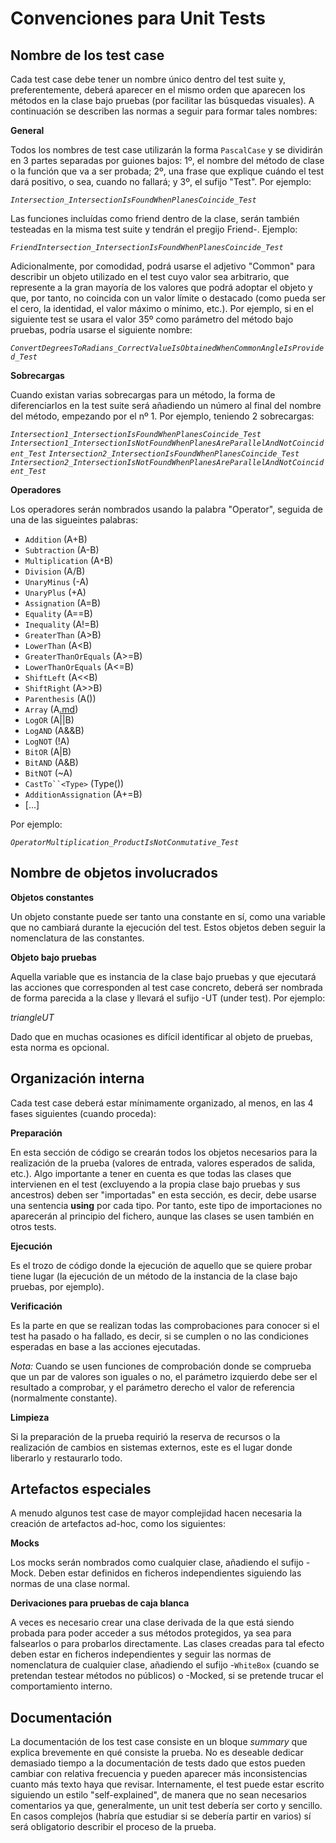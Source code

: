 # Convenciones para Unit Tests #

## Nombre de los test case ##

Cada test case debe tener un nombre único dentro del test suite y, preferentemente, deberá aparecer en el mismo orden que aparecen los métodos en la clase bajo pruebas (por facilitar las búsquedas visuales). A continuación se describen las normas a seguir para formar tales nombres:

**General**

Todos los nombres de test case utilizarán la forma `PascalCase` y se dividirán en 3 partes separadas por guiones bajos: 1º, el nombre del método de clase o la función que va a ser probada; 2º, una frase que explique cuándo el test dará positivo, o sea, cuando no fallará; y 3º, el sufijo "Test". Por ejemplo:

_`Intersection_IntersectionIsFoundWhenPlanesCoincide_Test`_


Las funciones incluídas como friend dentro de la clase, serán también testeadas en la misma test suite y tendrán el pregijo Friend-. Ejemplo:

_`FriendIntersection_IntersectionIsFoundWhenPlanesCoincide_Test`_

Adicionalmente, por comodidad, podrá usarse el adjetivo "Common" para describir un objeto utilizado en el test cuyo valor sea arbitrario, que represente a la gran mayoría de los valores que podrá adoptar el objeto y que, por tanto, no coincida con un valor límite o destacado (como pueda ser el cero, la identidad, el valor máximo o mínimo, etc.). Por ejemplo, si en el siguiente test se usara el valor 35º como parámetro del método bajo pruebas, podría usarse el siguiente nombre:

_`ConvertDegreesToRadians_CorrectValueIsObtainedWhenCommonAngleIsProvided_Test`_

**Sobrecargas**

Cuando existan varias sobrecargas para un método, la forma de diferenciarlos en la test suite será añadiendo un número al final del nombre del método, empezando por el nº 1. Por ejemplo, teniendo 2 sobrecargas:

_`Intersection1_IntersectionIsFoundWhenPlanesCoincide_Test`_
_`Intersection1_IntersectionIsNotFoundWhenPlanesAreParallelAndNotCoincident_Test`_
_`Intersection2_IntersectionIsFoundWhenPlanesCoincide_Test`_
_`Intersection2_IntersectionIsNotFoundWhenPlanesAreParallelAndNotCoincident_Test`_

**Operadores**

Los operadores serán nombrados usando la palabra "Operator", seguida de una de las sigueintes palabras:
  * `Addition` (A+B)
  * `Subtraction` (A-B)
  * `Multiplication` (A`*`B)
  * `Division` (A/B)
  * `UnaryMinus` (-A)
  * `UnaryPlus` (+A)
  * `Assignation` (A=B)
  * `Equality` (A==B)
  * `Inequality` (A!=B)
  * `GreaterThan` (A>B)
  * `LowerThan` (A<B)
  * `GreaterThanOrEquals` (A>=B)
  * `LowerThanOrEquals` (A<=B)
  * `ShiftLeft` (A<<B)
  * `ShiftRight` (A>>B)
  * `Parenthesis` (A())
  * `Array` (A[.md](.md))
  * `LogOR` (A||B)
  * `LogAND` (A&&B)
  * `LogNOT` (!A)
  * `BitOR` (A|B)
  * `BitAND` (A&B)
  * `BitNOT` (~A)
  * `CastTo``<Type>` (Type())
  * `AdditionAssignation` (A+=B)
  * [...]

Por ejemplo:

_`OperatorMultiplication_ProductIsNotConmutative_Test`_


## Nombre de objetos involucrados ##

**Objetos constantes**

Un objeto constante puede ser tanto una constante en sí, como una variable que no cambiará durante la ejecución del test. Estos objetos deben seguir la nomenclatura de las constantes.

**Objeto bajo pruebas**

Aquella variable que es instancia de la clase bajo pruebas y que ejecutará las acciones que corresponden al test case concreto, deberá ser nombrada de forma parecida a la clase y llevará el sufijo -UT (under test). Por ejemplo:

_triangleUT_

Dado que en muchas ocasiones es difícil identificar al objeto de pruebas, esta norma es opcional.

## Organización interna ##

Cada test case deberá estar mínimamente organizado, al menos, en las 4 fases siguientes (cuando proceda):

**Preparación**

En esta sección de código se crearán todos los objetos necesarios para la realización de la prueba (valores de entrada, valores esperados de salida, etc.). Algo importante a tener en cuenta es que todas las clases que intervienen en el test (excluyendo a la propia clase bajo pruebas y sus ancestros) deben ser "importadas" en esta sección, es decir, debe usarse una sentencia **using** por cada tipo. Por tanto, este tipo de importaciones no aparecerán al principio del fichero, aunque las clases se usen también en otros tests.

**Ejecución**

Es el trozo de código donde la ejecución de aquello que se quiere probar tiene lugar (la ejecución de un método de la instancia de la clase bajo pruebas, por ejemplo).

**Verificación**

Es la parte en que se realizan todas las comprobaciones para conocer si el test ha pasado o ha fallado, es decir, si se cumplen o no las condiciones esperadas en base a las acciones ejecutadas.

_Nota:_ Cuando se usen funciones de comprobación donde se comprueba que un par de valores son iguales o no, el parámetro izquierdo debe ser el resultado a comprobar, y el parámetro derecho el valor de referencia (normalmente constante).

**Limpieza**

Si la preparación de la prueba requirió la reserva de recursos o la realización de cambios en sistemas externos, este es el lugar donde liberarlo y restaurarlo todo.

## Artefactos especiales ##

A menudo algunos test case de mayor complejidad hacen necesaria la creación de artefactos ad-hoc, como los siguientes:

**Mocks**

Los mocks serán nombrados como cualquier clase, añadiendo el sufijo -Mock. Deben estar definidos en ficheros independientes siguiendo las normas de una clase normal.

**Derivaciones para pruebas de caja blanca**

A veces es necesario crear una clase derivada de la que está siendo probada para poder acceder a sus métodos protegidos, ya sea para falsearlos o para probarlos directamente. Las clases creadas para tal efecto deben estar en ficheros independientes y seguir las normas de nomenclatura de cualquier clase, añadiendo el sufijo -`WhiteBox` (cuando se pretendan testear métodos no públicos) o -Mocked, si se pretende trucar el comportamiento interno.

## Documentación ##

La documentación de los test case consiste en un bloque _summary_ que explica brevemente en qué consiste la prueba. No es deseable dedicar demasiado tiempo a la documentación de tests dado que estos pueden cambiar con relativa frecuencia y pueden aparecer más inconsistencias cuanto más texto haya que revisar. Internamente, el test puede estar escrito siguiendo un estilo "self-explained", de manera que no sean necesarios comentarios ya que, generalmente, un unit test debería ser corto y sencillo. En casos complejos (habría que estudiar si se debería partir en varios) sí será obligatorio describir el proceso de la prueba.